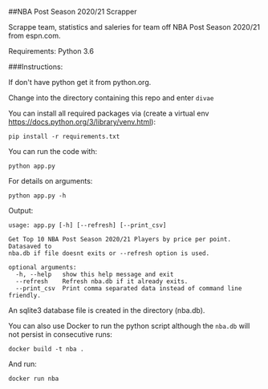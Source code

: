 ##NBA Post Season 2020/21 Scrapper

Scrappe team, statistics and saleries for team off NBA Post Season 2020/21 from espn.com.

Requirements: Python 3.6

###Instructions:

If don't have python get it from python.org.

Change into the directory containing this repo and enter `divae`

You can install all required packages via (create a virtual env https://docs.python.org/3/library/venv.html):

    pip install -r requirements.txt

You can run the code with:

    python app.py


For details on arguments:

    python app.py -h

Output:

    usage: app.py [-h] [--refresh] [--print_csv]
    
    Get Top 10 NBA Post Season 2020/21 Players by price per point. Datasaved to
    nba.db if file doesnt exits or --refresh option is used.
    
    optional arguments:
      -h, --help   show this help message and exit
      --refresh    Refresh nba.db if it already exits.
      --print_csv  Print comma separated data instead of command line friendly.

An sqlite3 database file is created in the directory (nba.db).

You can also use Docker to run the python script although the `nba.db` will not persist in consecutive runs:

    docker build -t nba .

And run:

    docker run nba